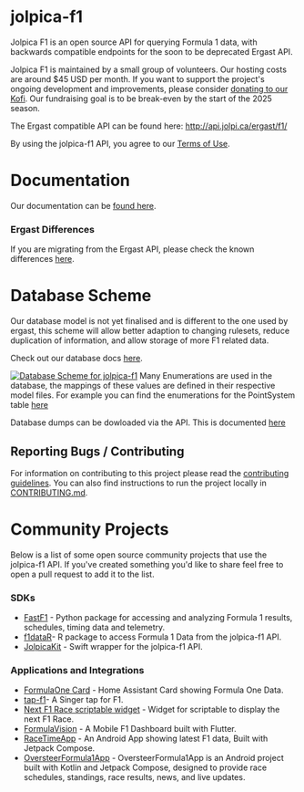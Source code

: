 # jolpica-f1
Jolpica F1 is an open source API for querying Formula 1 data, with backwards compatible endpoints for the soon to be deprecated Ergast API.

Jolpica F1 is maintained by a small group of volunteers. Our hosting costs are around $45 USD per month. If you want to support the project's ongoing development and improvements, please consider [donating to our Kofi]([url](https://ko-fi.com/jolpicaf1)). Our fundraising goal is to be break-even by the start of the 2025 season.

The Ergast compatible API can be found here: http://api.jolpi.ca/ergast/f1/

By using the jolpica-f1 API, you agree to our [Terms of Use](TERMS.md).

# Documentation
Our documentation can be [found here](/docs/README.md).

### Ergast Differences
If you are migrating from the Ergast API, please check the known differences [here](/docs/ergast_differences.md).

# Database Scheme
Our database model is not yet finalised and is different to the one used by ergast, this scheme will allow better adaption to changing rulesets, reduce duplication of information, and allow storage of more F1 related data.

Check out our database docs [here](https://dbdocs.io/jolpica/jolpica-f1?view=relationships). 

[![Database Scheme for jolpica-f1](docs/database.svg)](https://dbdocs.io/jolpica/jolpica-f1?view=relationships)
Many Enumerations are used in the database, the mappings of these values are defined in their respective model files. For example you can find the enumerations for the PointSystem table [here](jolpica/formula_one/models/point_scheme.py)

Database dumps can be dowloaded via the API. This is documented [here](/docs/database_dumps.md)

## Reporting Bugs / Contributing

For information on contributing to this project please read the [contributing guidelines](CONTRIBUTING.md).
You can also find instructions to run the project locally in [CONTRIBUTING.md](CONTRIBUTING.md).

# Community Projects

Below is a list of some open source community projects that use the jolpica-f1 API. If you've created something you'd like to share feel free to open a pull request to add it to the list.

### SDKs
- [FastF1](https://github.com/theOehrly/Fast-F1) - Python package for accessing and analyzing Formula 1 results, schedules, timing data and telemetry.
- [f1dataR](https://github.com/SCasanova/f1dataR)-  R package to access Formula 1 Data from the jolpica-f1 API.
- [JolpicaKit](https://github.com/fantasia-y/JolpicaKit) - Swift wrapper for the jolpica-f1 API.

### Applications and Integrations
- [FormulaOne Card](https://github.com/marcokreeft87/formulaone-card) - Home Assistant Card showing Formula One Data.
- [tap-f1](https://github.com/ReubenFrankel/tap-f1)-  A Singer tap for F1.
- [Next F1 Race scriptable widget](https://github.com/timespacedecay/scriptable) - Widget for scriptable to display the next F1 Race.
- [FormulaVision](https://github.com/skat9234/formula-vision) - A Mobile F1 Dashboard built with Flutter.
- [RaceTimeApp](https://www.github.com/MayckGomes/RaceTimeApp) - An Android App showing latest F1 data, Built with Jetpack Compose.
- [OversteerFormula1App](https://github.com/HugoLe-SS/OversteerFormula1App) - OversteerFormula1App is an Android project built with Kotlin and Jetpack Compose, designed to provide race schedules, standings, race results, news, and live updates.
